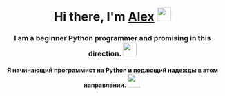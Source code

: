 <h1 align="center">Hi there, I'm <a href="https://daniilshat.ru/" target="_blank">Alex</a> 
<img src="https://github.com/blackcater/blackcater/raw/main/images/Hi.gif" height="32"/></h1>
<h3 align="center">I am a beginner Python programmer and promising in this direction. <img src="[https://flyclipart.com/thumb2/python-logo-png-transparent-python-logo-images-205864.png](https://gabrieleromanato.com/content/uploads/2022/06/python-alt.png)" height="32"/</h3>
<h4 align="center">Я начинающий программист на Python и подающий надежды в этом направлении. <img src="[https://flyclipart.com/thumb2/python-logo-png-transparent-python-logo-images-205864.png](https://gabrieleromanato.com/content/uploads/2022/06/python-alt.png)https://gabrieleromanato.com/content/uploads/2022/06/python-alt.png" height="32"/</h4>
